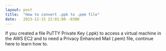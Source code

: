 ```yaml
---
layout: post
title:  "How to convert .ppk to .pem file"
date:   2023-12-15 22:01:00 -0300
---
```

If you created a file PuTTY Private Key (.ppk) to access a virtual machine in the AWS EC2 and to need a Privacy Enhanced Mail (.pem) file, continue here to learn how to.